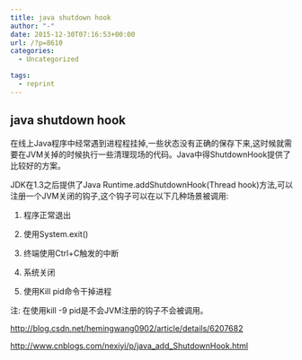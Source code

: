 ```yaml
---
title: java shutdown hook
author: "-"
date: 2015-12-30T07:16:53+00:00
url: /?p=8610
categories:
  - Uncategorized

tags:
  - reprint
---
```

## java shutdown hook
在线上Java程序中经常遇到进程程挂掉,一些状态没有正确的保存下来,这时候就需要在JVM关掉的时候执行一些清理现场的代码。Java中得ShutdownHook提供了比较好的方案。
  
JDK在1.3之后提供了Java Runtime.addShutdownHook(Thread hook)方法,可以注册一个JVM关闭的钩子,这个钩子可以在以下几种场景被调用: 

1) 程序正常退出
  
2) 使用System.exit()
  
3) 终端使用Ctrl+C触发的中断
  
4) 系统关闭
  
5) 使用Kill pid命令干掉进程
  
注: 在使用kill -9 pid是不会JVM注册的钩子不会被调用。

http://blog.csdn.net/hemingwang0902/article/details/6207682

http://www.cnblogs.com/nexiyi/p/java_add_ShutdownHook.html